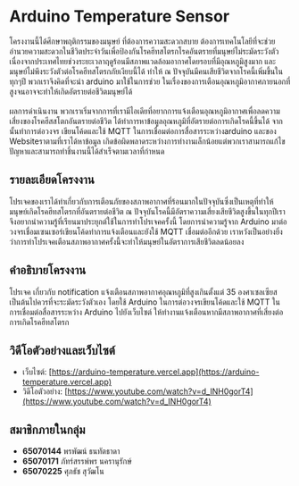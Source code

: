 # Arduino Temperature Sensor
โครงงานนี้ได้ศึกษาพฤติกรรมของมนุษย์ ที่ต้องการความสะดวกสบาย ต้องการเทคโนโลยีที่จะช่วยอำนวยความสะดวกในชีวิตประจำวันเพื่อป้องกันโรคฮีทสโตรกโรคอันตรายที่มนุษย์ไม่ระมัดระวังตัว เนื่องจากประเทศไทยช่วงระยะเวลาฤดูร้อนมีสภาพแวดล้อมอากาศโดยรอบที่มีอุณหภูมิสูงมาก และมนุษย์ไม่พึงระวังตัวต่อโรคฮีทสโตรกภัยเงียบนี้ได้ ทำให้ ณ ปัจจุบันมีคนเสียชีวิตจากโรคนี้เพิ่มขึ้นในทุกๆปี พวกเราจึงคิดที่จะนำ arduino มาใช้ในการช่วย ในเรื่องของการเตือนอุณหภูมิอากาศภายนอกที่สูงจนอาจจะทำให้เกิดอัตรายต่อชีวิตมนุษย์ได้ 
<br><br>ผลการดำเนินงาน พวกเราเริ่มจากการที่เรามีไอเดียที่อยากการแจ้งเตือนอุณหภูมิอากาศเพื่อลดความเสี่ยงของโรคฮีสสโตกอันตรายต่อชีวิต ได้ทำการหาข้อมูลอุณหภูมิที่อัตรายต่อการเกิดโรคนี้ขึ้นได้ จากนั้นทำการต่อวงจร เขียนโค้ดและใช้ MQTT ในการเชื่อมต่อการสื่อสารระหว่างarduino และของ Websiteราตามที่เราได้หาข้อมูล เกิดข้อผิดพลาดระหว่างการทำงานเล็กน้อยแต่พวกเราสามารถแก้ไขปัญหาและสามารถทำชิ้นงานนี้ได้สำเร็จตามเวลาที่กำหนด

## รายละเอียดโครงงาน
โปรเจคของเราได้ทำเกี่ยวกับการเตือนภัยของสภาพอากาศที่ร้อนมากในปัจจุบันซึ่งเป็นเหตุที่ทำให้มนุษย์เกิดโรคฮีทสโตรกที่อันตรายต่อชีวิต
		ณ
		ปัจจุบันโรคนี้มีอัตราความเสี่ยงเสียชีวิตสูงขึ้นในทุกปีเราจึงอยากนำความรู้ที่เรียนมาประยุกต์ใช้ในการทำโปรเจคครั้งนี้
		โดยการนำความรู้จาก Arduino มาต่อวงจรเชื่อมเซนเซอร์เขียนโค้ดทำการแจ้งเตือนและยังใช้ MQTT
		เชื่อมต่ออีกด้วย
		เราหวังเป็นอย่างยิ่งว่าการทำโปรเจคเตือนสภาพอากาศครั้งนี้จะทำให้มนุษย์ในอัตราการเสียชีวิตลดน้อยลง

## คำอธิบายโครงงาน
โปรเจค เกี่ยวกับ notification แจ้งเตือนสภาพอากาศอุณหภูมิที่สูงเกินตั้งแต่ 35
		องศาเซลเซียสเป็นต้นไปควรที่จะระมัดระวังตัวเอง โดยใช้ Arduino ในการต่อวงจรเขียนโค้ดและใช้ MQTT
		ในการเชื่อมต่อสื่อสารระหว่าง Arduino ไปยังเว็บไซต์
		ให้ทำงานแจ้งเตือนหากมีสภาพอากาศที่เสี่ยงต่อการเกิดโรคฮีทสโตรก

## วิดีโอตัวอย่างและเว็บไซต์
- เว็บไซต์: [https://arduino-temperature.vercel.app](https://arduino-temperature.vercel.app)
- วิดีโอตัวอย่าง: [https://www.youtube.com/watch?v=d_INH0gorT4](https://www.youtube.com/watch?v=d_INH0gorT4)

## สมาชิกภายในกลุ่ม
- **65070144** พรพัฒน์ ธนทัตธาดา
- **65070171** ภัทร์สรรพ์พร นครานุรักษ์
- **65070225** ศุภธัช สุวัฒโน
